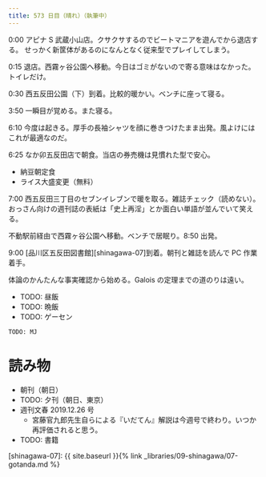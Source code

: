 ```yaml
---
title: 573 日目（晴れ）（執筆中）
---
```


0:00 アピナ S 武蔵小山店。クサクサするのでビートマニアを遊んでから退店する。
せっかく新筐体があるのになんとなく従来型でプレイしてしまう。

0:15 退店。西霧ヶ谷公園へ移動。今日はゴミがないので寄る意味はなかった。トイレだけ。

0:30 西五反田公園（下）到着。比較的暖かい。ベンチに座って寝る。

3:50 一瞬目が覚める。また寝る。

6:10 今度は起きる。厚手の長袖シャツを顔に巻きつけたまま出発。風よけにはこれが最適なのだ。

6:25 なか卯五反田店で朝食。当店の券売機は見慣れた型で安心。
* 納豆朝定食
* ライス大盛変更（無料）

7:00 西五反田三丁目のセブンイレブンで暖を取る。雑誌チェック（読めない）。
おっさん向けの週刊誌の表紙は「史上再淫」とか面白い単語が並んでいて笑える。

不動駅前経由で西霧ヶ谷公園へ移動。ベンチで居眠り。8:50 出発。

9:00 [品川区五反田図書館][shinagawa-07]到着。朝刊と雑誌を読んで PC 作業着手。

体論のかんたんな事実確認から始める。Galois の定理までの道のりは遠い。

* TODO: 昼飯
* TODO: 晩飯
* TODO: ゲーセン

```text
TODO: MJ
```

# 読み物

* 朝刊（朝日）
* TODO: 夕刊（朝日、東京）
* 週刊文春 2019.12.26 号
  * 宮藤官九郎先生自らによる『いだてん』解説は今週号で終わり。いつか再評価されると思う。
* TODO: 書籍

[shinagawa-07]: {{ site.baseurl }}{% link _libraries/09-shinagawa/07-gotanda.md %}

